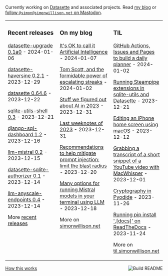 Currently working on [Datasette](https://datasette.io/) and associated projects. Read [my blog](https://simonwillison.net/) or <a href="https://fedi.simonwillison.net/@simon">follow `@simon@simonwillison.net` on Mastodon</a>.

<table><tr><td valign="top" width="33%">

### Recent releases
<!-- recent_releases starts -->
[datasette-upgrade 0.1a0](https://github.com/datasette/datasette-upgrade/releases/tag/0.1a0) - 2024-01-06

[datasette-haversine 0.2.1](https://github.com/simonw/datasette-haversine/releases/tag/0.2.1) - 2023-12-29

[datasette 0.64.6](https://github.com/simonw/datasette/releases/tag/0.64.6) - 2023-12-22

[sqlite-utils-shell 0.3](https://github.com/simonw/sqlite-utils-shell/releases/tag/0.3) - 2023-12-21

[django-sql-dashboard 1.2](https://github.com/simonw/django-sql-dashboard/releases/tag/1.2) - 2023-12-16

[llm-mistral 0.2](https://github.com/simonw/llm-mistral/releases/tag/0.2) - 2023-12-15

[datasette-sqlite-authorizer 0.1](https://github.com/datasette/datasette-sqlite-authorizer/releases/tag/0.1) - 2023-12-14

[llm-anyscale-endpoints 0.4](https://github.com/simonw/llm-anyscale-endpoints/releases/tag/0.4) - 2023-12-14
<!-- recent_releases ends -->
More [recent releases](https://github.com/simonw/simonw/blob/main/releases.md)
</td><td valign="top" width="34%">

### On my blog
<!-- blog starts -->
[It's OK to call it Artificial Intelligence](https://simonwillison.net/2024/Jan/7/call-it-ai/) - 2024-01-07

[Tom Scott, and the formidable power of escalating streaks](https://simonwillison.net/2024/Jan/2/escalating-streaks/) - 2024-01-02

[Stuff we figured out about AI in 2023](https://simonwillison.net/2023/Dec/31/ai-in-2023/) - 2023-12-31

[Last weeknotes of 2023](https://simonwillison.net/2023/Dec/31/weeknotes/) - 2023-12-31

[Recommendations to help mitigate prompt injection: limit the blast radius](https://simonwillison.net/2023/Dec/20/mitigate-prompt-injection/) - 2023-12-20

[Many options for running Mistral models in your terminal using LLM](https://simonwillison.net/2023/Dec/18/mistral/) - 2023-12-18
<!-- blog ends -->
More on [simonwillison.net](https://simonwillison.net/)
</td><td valign="top" width="33%">

### TIL
<!-- tils starts -->
[GitHub Actions, Issues and Pages to build a daily planner](https://til.simonwillison.net/github-actions/daily-planner) - 2024-01-02

[Running Steampipe extensions in sqlite-utils and Datasette](https://til.simonwillison.net/sqlite/steampipe) - 2023-12-21

[Editing an iPhone home screen using macOS](https://til.simonwillison.net/macos/edit-ios-home-screen) - 2023-12-12

[Grabbing a transcript of a short snippet of a YouTube video with MacWhisper](https://til.simonwillison.net/macos/quick-whisper-youtube) - 2023-12-01

[Cryptography in Pyodide](https://til.simonwillison.net/pyodide/cryptography-in-pyodide) - 2023-11-26

[Running pip install '.[docs]' on ReadTheDocs](https://til.simonwillison.net/readthedocs/pip-install-docs) - 2023-11-24
<!-- tils ends -->
More on [til.simonwillison.net](https://til.simonwillison.net/)
</td></tr></table>

<a href="https://github.com/simonw/simonw/actions"><img src="https://github.com/simonw/simonw/workflows/Build%20README/badge.svg" align="right" alt="Build README"></a> <a href="https://simonwillison.net/2020/Jul/10/self-updating-profile-readme/">How this works</a>
